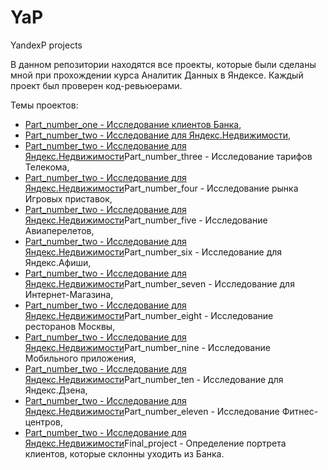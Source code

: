 # YaP
YandexP projects

В данном репозитории находятся все проекты, которые были сделаны мной при прохождении курса Аналитик Данных в Яндексе.
Каждый проект был проверен код-ревьюерами.

Темы проектов: 
* [Part_number_one - Исследование клиентов Банка](https://github.com/ViacheslavPogorelyy/YaP/tree/main/part_number_one),
* [Part_number_two - Исследование для Яндекс.Недвижимости](https://github.com/ViacheslavPogorelyy/YaP/tree/main/part_number_two),
* [Part_number_two - Исследование для Яндекс.Недвижимости](https://github.com/ViacheslavPogorelyy/YaP/tree/main/part_number_three)Part_number_three - Исследование тарифов Телекома,
* [Part_number_two - Исследование для Яндекс.Недвижимости](https://github.com/ViacheslavPogorelyy/YaP/tree/main/part_number_four)Part_number_four - Исследование рынка Игровых приставок, 
* [Part_number_two - Исследование для Яндекс.Недвижимости](https://github.com/ViacheslavPogorelyy/YaP/tree/main/part_number_five)Part_number_five - Исследование Авиаперелетов,
* [Part_number_two - Исследование для Яндекс.Недвижимости](https://github.com/ViacheslavPogorelyy/YaP/tree/main/part_number_six)Part_number_six - Исследование для Яндекс.Афиши,
* [Part_number_two - Исследование для Яндекс.Недвижимости](https://github.com/ViacheslavPogorelyy/YaP/tree/main/part_number_seven)Part_number_seven - Исследование для Интернет-Магазина,
* [Part_number_two - Исследование для Яндекс.Недвижимости](https://github.com/ViacheslavPogorelyy/YaP/tree/main/part_number_eight)Part_number_eight - Исследование ресторанов Москвы,
* [Part_number_two - Исследование для Яндекс.Недвижимости](https://github.com/ViacheslavPogorelyy/YaP/tree/main/part_number_nine)Part_number_nine - Исследование Мобильного приложения,
* [Part_number_two - Исследование для Яндекс.Недвижимости](https://github.com/ViacheslavPogorelyy/YaP/tree/main/part_number_ten)Part_number_ten - Исследование для Яндекс.Дзена,
* [Part_number_two - Исследование для Яндекс.Недвижимости](https://github.com/ViacheslavPogorelyy/YaP/tree/main/part_number_eleven)Part_number_eleven - Исследование Фитнес-центров,
* [Part_number_two - Исследование для Яндекс.Недвижимости](https://github.com/ViacheslavPogorelyy/YaP/tree/main/Final_project)Final_project - Определение портрета клиентов, которые склонны уходить из Банка.
